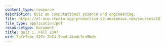 ```yaml
---
content_type: resource
description: Quiz on computational science and engineering.
file: https://ol-ocw-studio-app-production.s3.amazonaws.com/courses/18-085-computational-science-and-engineering-i-fall-2008/2bfe7cbc327e2b749dad44ede3ca5bde_quiz1_18085f07.pdf
file_type: application/pdf
resourcetype: Document
title: Quiz 1, Fall 2007
uid: 2bfe7cbc-327e-2b74-9dad-44ede3ca5bde
---
```

